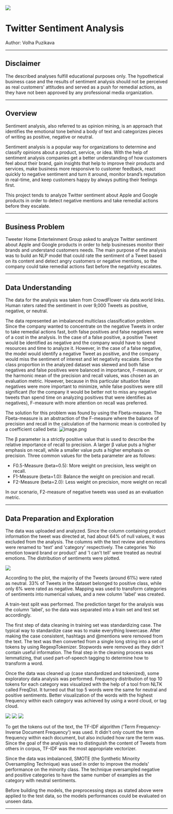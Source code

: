 ![](Images/Sentiment_Analysis.png)

# Twitter Sentiment Analysis
Author: Volha Puzikava
***

## Disclaimer
The described analyses fulfill educational purposes only. The hypothetical business case and the results of sentiment analysis should not be perceived as real customers' attitudes and served as a push for remedial actions, as they have not been approved by any professional media organization.
***

## Overview
Sentiment analysis, also referred to as opinion mining, is an approach that identifies the emotional tone behind a body of text and categorizes pieces of writing as positive, negative or neutral. 

Sentiment analysis is a popular way for organizations to determine and classify opinions about a product, service, or idea. With the help of sentiment analysis companies get a better understanding of how customers feel about their brand, gain insights that help to improve their products and services, make business more responsive to customer feedback, react quickly to negative sentiment and turn it around, monitor brand’s reputation in real-time, and keep customers happy by always putting their feelings first.

This project tends to analyze Twitter sentiment about Apple and Google products in order to detect negative mentions and take remedial actions before they escalate. 
***

## Business Problem
Tweeter Home Enterteinment Group asked to analyze Twitter sentiment about Apple and Google products in order to help businesses monitor their brands and understand customers needs. The main purpose of the analysis was to build an NLP model that could rate the sentiment of a Tweet based on its content and detect angry customers or negative mentions, so the company could take remedial actions fast before the negativity escalates.
***

## Data Understanding
The data for the analysis was taken from CrowdFlower via data.world links. Human raters rated the sentiment in over 9,000 Tweets as positive, negative, or neutral.

The data represented an imbalanced multiclass classification problem. Since the company wanted to concentrate on the negative Tweets in order to take remedial actions fast, both false positives and false negatives were of a cost in the analysis. In the case of a false positive, a positive Tweet would be identified as negative and the company would have to spend resources and time to analyze it. However, in the case of a false negative, the model would identify a negative Tweet as positive, and the company would miss the sentiment of interest and let negativity escalate. Since the class proportion in the analyzed dataset was skewed and both false negatives and false positives were balanced in importance, F-measure, or the harmonic mean of the precision and recall values, was chosen as an evaluation metric. However, because in this particular situation false negatives were more important to minimize, while false positives were still significant (for the company it would be better not to miss any negative tweets than spend time on analyzing positives that were identifies as negatives), F-measure with more attention on recall was preferred.

The solution for this problem was found by using the Fbeta-measure. The Fbeta-measure is an abstraction of the F-measure where the balance of precision and recall in the calculation of the harmonic mean is controlled by a coefficient called beta: 
![image.png](attachment:image.png)

The β parameter is a strictly positive value that is used to describe the relative importance of recall to precision. A larger β value puts a higher emphasis on recall, while a smaller value puts a higher emphasis on precision. Three common values for the beta parameter are as follows:

* F0.5-Measure (beta=0.5): More weight on precision, less weight on recall.
* F1-Measure (beta=1.0): Balance the weight on precision and recall.
* F2-Measure (beta=2.0): Less weight on precision, more weight on recall

In our scenario, F2-measure of negative tweets was used as an evaluation metric.
***

## Data Preparation and Exploration
The data was uploaded and analyzed. Since the column containing product information the tweet was directed at, had about 64% of null values, it was excluded from the analysis. The columns with the text review and emotions were renamed to 'text' and 'category' respectively. The categories 'No emotion toward brand or product' and 'I can't tell' were treated as neutral emotions. The distribution of sentiments were plotted.

![](Images/distribution_sentiment.png)

According to the plot, the majority of the Tweets (around 61%) were rated as neutral. 33% of Tweets in the dataset belonged to positive class, while only 6% were rated as negative. Mapping was used to transform categories of sentiments into numerical values, and a new column 'label' was created.

A train-test split was performed. The prediction target for the analysis was the column 'label', so the data was separated into a train set and test set accordingly. 

The first step of data cleaning in training set was standardizing case. The typical way to standardize case was to make everything lowercase. After making the case consistent, hashtags and @mentions were removed from the text. The text was then converted from a single long string into a set of tokens by using RegexpTokenizer. Stopwords were removed as they didn't contain useful information. The final step in the cleaning process was lemmatizing, that used part-of-speech tagging to determine how to transform a word.

Once the data was cleaned up (case standardized and tokenized), some exploratory data analysis was performed. Frequency distribution of top 10 tokens for each category was visualized with the help of a tool from NLTK called FreqDist. It turned out that top 5 words were the same for neutral and positive sentiments. Better visualization of the words with the highest frequency within each category was achieved by using a word cloud, or tag cloud. 

![](Images/positive_sentiment.png)
![](Images/negative_sentiment.png)
![](Images/neutral_sentiment.png)

To get the tokens out of the text, the TF-IDF algorithm ('Term Frequency-Inverse Document Frequency') was used. It didn't only count the term frequency within each document, but also included how rare the term was. Since the goal of the analysis was to distinguish the content of Tweets from others in corpus, TF-IDF was the most appropriate vectorizer.

Since the data was imbalanced, SMOTE (the Synthetic Minority Oversampling Technique) was used in order to improve the models' performance on the minority class. The technique oversampled negative and positive categories to have the same number of examples as the category with neutral sentiments.

Before building the models, the preprocessing steps as stated above were applied to the test data, so the models performances could be evaluated on unseen data.
***
